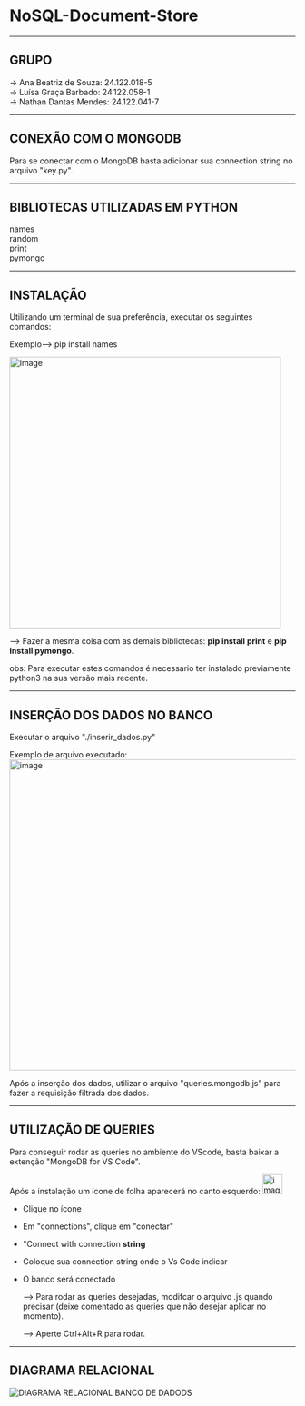 # NoSQL-Document-Store

----
<h2>GRUPO</h2>
  -> Ana Beatriz de Souza: 24.122.018-5 <br>
  -> Luísa Graça Barbado:  24.122.058-1 <br>
  -> Nathan Dantas Mendes: 24.122.041-7 <br>

----

<h2>CONEXÃO COM O MONGODB</h2>

Para se conectar com o MongoDB basta adicionar sua connection string no arquivo "key.py".


----
<h2>BIBLIOTECAS UTILIZADAS EM PYTHON</h2>

names <br>
random  <br>
print <br>
pymongo <br>

----

<h2>INSTALAÇÃO</h2>

Utilizando um terminal de sua preferência, executar os seguintes comandos:

Exemplo--> pip install names<br> 

<img width="478" alt="image" src="https://github.com/user-attachments/assets/fea971b8-6294-4577-9a56-4a4e1fbb79e4">

--> Fazer a mesma coisa com as demais bibliotecas: **pip install print** e **pip install pymongo**.


obs: Para executar estes comandos é necessario ter instalado previamente python3 na sua versão mais recente. 

----
<h2>INSERÇÃO DOS DADOS NO BANCO</h2>
  Executar o arquivo "./inserir_dados.py" 
  

  Exemplo de arquivo executado:<br>
  <img width="548" alt="image" src="https://github.com/user-attachments/assets/0cf6820b-d106-4c20-99a8-c12bae30712c">

  Após a inserção dos dados, utilizar o arquivo "queries.mongodb.js" para fazer a requisição filtrada dos dados.


  ----
<h2>UTILIZAÇÃO DE QUERIES</h2>
  Para conseguir rodar as queries no ambiente do VScode, basta baixar a extenção "MongoDB for VS Code".

  Após a instalação um ícone de folha aparecerá no canto esquerdo: <img width="35" alt="image" src="https://github.com/user-attachments/assets/b19dfe5f-8786-463c-9660-3b7081038860">


 * Clique no ícone
 * Em "connections", clique em "conectar"
 * "Connect with connection **string**
 * Coloque sua connection string onde o Vs Code indicar
 * O banco será conectado

   --> Para rodar as queries desejadas, modifcar o arquivo .js quando precisar (deixe comentado as queries que não desejar aplicar no momento).
   
   --> Aperte Ctrl+Alt+R para rodar.

  
----
<h2>DIAGRAMA RELACIONAL</h2>

![DIAGRAMA RELACIONAL BANCO DE DADODS](https://github.com/user-attachments/assets/138e57f8-33b1-41e2-8799-112479c09dfd)




